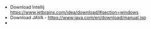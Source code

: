 - Download Intellij https://www.jetbrains.com/idea/download/#section=windows
- Download JAVA - https://www.java.com/en/download/manual.jsp
- 
